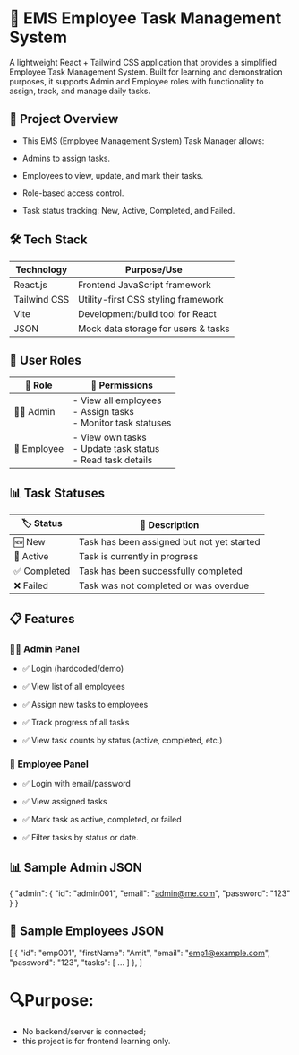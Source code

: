 # 🚀 EMS Employee Task Management System

A lightweight React + Tailwind CSS application that provides a simplified Employee Task Management System. Built for learning and demonstration purposes, it supports Admin and Employee roles with functionality to assign, track, and manage daily tasks.


## 📌 Project Overview

- This EMS (Employee Management System) Task Manager allows:

- Admins to assign tasks.

- Employees to view, update, and mark their tasks.

- Role-based access control.

- Task status tracking: New, Active, Completed, and Failed.



## 🛠 Tech Stack

| Technology   | Purpose/Use                          |
|--------------|--------------------------------------|
| React.js     | Frontend JavaScript framework        |
| Tailwind CSS | Utility-first CSS styling framework  |
| Vite         | Development/build tool for React     |
| JSON         | Mock data storage for users & tasks  |



## 👥 User Roles

| 👤 Role     | 🧩 Permissions                                                                 |
|-------------|--------------------------------------------------------------------------------|
| 👨‍💼 Admin   | - View all employees<br> - Assign tasks<br> - Monitor task statuses |
| 👷 Employee | - View own tasks<br> - Update task status<br> - Read task details               |


## 📊 Task Statuses

| 🏷 Status     | 📝 Description                                |
|---------------|-----------------------------------------------|
| 🆕 New         | Task has been assigned but not yet started    |
| 🚧 Active      | Task is currently in progress                 |
| ✅ Completed   | Task has been successfully completed          |
| ❌ Failed      | Task was not completed or was overdue         |


## 📋 Features

### 👨‍💼 Admin Panel

- ✅ Login (hardcoded/demo)

- ✅ View list of all employees

- ✅ Assign new tasks to employees

- ✅ Track progress of all tasks

- ✅ View task counts by status (active, completed, etc.)


### 👷 Employee Panel

- ✅ Login with email/password

- ✅ View assigned tasks

- ✅ Mark task as active, completed, or failed

- ✅ Filter tasks by status or date.




## 📊 Sample Admin JSON

{
  "admin": {
    "id": "admin001",
    "email": "admin@me.com",
    "password": "123"
  }
}

## 👥 Sample Employees JSON

[
  {
    "id": "emp001",
    "firstName": "Amit",
    "email": "emp1@example.com",
    "password": "123",
    "tasks": [ ... ]
  },
]

# 🔍Purpose:

- No backend/server is connected;
- this project is for frontend learning only.
